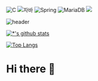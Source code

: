 ![C](https://img.shields.io/badge/-C-123456?style=flat-square&logo=C&logoColor=black)
![자바](https://img.shields.io/badge/-자바-007396?style=flat&logo=Java&logoColor=ffffff)
![Spring](https://img.shields.io/badge/-Spring-6DB33F?style=for-the-badge&logo=Spring&logoColor=white)
![MariaDB](https://img.shields.io/badge/-MariaDB-1F305F?style=flat-square&logo=mariadb&logoColor=white)
<img src="https://img.shields.io/badge/Python-3776AB?style=for-the-badge&logo=Python&logoColor=white">




![header](https://capsule-render.vercel.app/api?type=shark&color=auto&height=300&section=header&text=Who%20am%20i?&fontSize=90)

[![*'s github stats](https://github-readme-stats.vercel.app/api?username=gws1106)](https://github.com/gws1106)

[![Top Langs](https://github-readme-stats.vercel.app/api/top-langs/?username=gws1106)](https://github.com/gws1106/github-readme-stats)


# Hi there 👋

